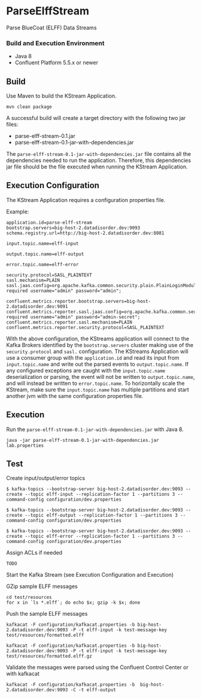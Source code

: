 # ParseElffStream
Parse BlueCoat (ELFF) Data Streams

### Build and Execution Environment
* Java 8
* Confluent Platform 5.5.x or newer

## Build
Use Maven to build the KStream Application.

```
mvn clean package
```

A successful build will create a target directory with the following two jar files:
* parse-elff-stream-0.1.jar
* parse-elff-stream-0.1-jar-with-dependencies.jar

The `parse-elff-stream-0.1-jar-with-dependencies.jar` file contains all the dependencies needed to run the application. Therefore, this dependencies jar file should be the file executed when running the KStream Application.

## Execution Configuration
The KStream Application requires a configuration properties file.

Example:
```
application.id=parse-elff-stream
bootstrap.servers=big-host-2.datadisorder.dev:9093
schema.registry.url=http://big-host-2.datadisorder.dev:8081

input.topic.name=elff-input

output.topic.name=elff-output

error.topic.name=elff-error

security.protocol=SASL_PLAINTEXT
sasl.mechanism=PLAIN
sasl.jaas.config=org.apache.kafka.common.security.plain.PlainLoginModule required username="admin" password="admin";

confluent.metrics.reporter.bootstrap.servers=big-host-2.datadisorder.dev:9091
confluent.metrics.reporter.sasl.jaas.config=org.apache.kafka.common.security.plain.PlainLoginModule required username="admin" password="admin-secret";
confluent.metrics.reporter.sasl.mechanism=PLAIN
confluent.metrics.reporter.security.protocol=SASL_PLAINTEXT
```

With the above configuration, the KStreams application will connect to the Kafka Brokers identified by the `bootstrap.servers` cluster making use of the `security.protocol` and `sasl.` configuration. The KStreams Application will use a consumer group with the `application.id` and read its input from `input.topic.name` and write out the parsed events to `output.topic.name`. If any configured exceptions are caught with the `input.topic.name` deserialization or parsing, the event will not be written to `output.topic.name`, and will instead be written to `error.topic.name`. To horizontally scale the KStream, make sure the `input.topic.name` has multiple partitions and start another jvm with the same configuration properties file.

## Execution
Run the `parse-elff-stream-0.1-jar-with-dependencies.jar` with Java 8.

```
java -jar parse-elff-stream-0.1-jar-with-dependencies.jar lab.properties
```


## Test
Create input/output/error topics
```
$ kafka-topics --bootstrap-server big-host-2.datadisorder.dev:9093 --create --topic elff-input --replication-factor 1 --partitions 3 --command-config configuration/dev.properties

$ kafka-topics --bootstrap-server big-host-2.datadisorder.dev:9093 --create --topic elff-output --replication-factor 1 --partitions 3 --command-config configuration/dev.properties

$ kafka-topics --bootstrap-server big-host-2.datadisorder.dev:9093 --create --topic elff-error --replication-factor 1 --partitions 3 --command-config configuration/dev.properties
```

Assign ACLs if needed
```
TODO
```

Start the Kafka Stream (see Execution Configuration and Execution)

GZip sample ELFF messages
```
cd test/resources
for x in `ls *.elff`; do echo $x; gzip -k $x; done
```

Push the sample ELFF messages
```
kafkacat -F configuration/kafkacat.properties -b big-host-2.datadisorder.dev:9093 -P -t elff-input -k test-message-key test/resources/formatted.elff

kafkacat -F configuration/kafkacat.properties -b big-host-2.datadisorder.dev:9093 -P -t elff-input -k test-message-key test/resources/formatted.elff.gz
```

Validate the messages were parsed using the Confluent Control Center or with kafkacat

```
kafkacat -F configuration/kafkacat.properties -b  big-host-2.datadisorder.dev:9093 -C -t elff-output
```